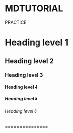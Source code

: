 # MDTUTORIAL
PRACTICE
# Heading level 1
## Heading level 2
### Heading level 3
#### Heading level 4
##### Heading level 5
###### Heading level 6
===============

